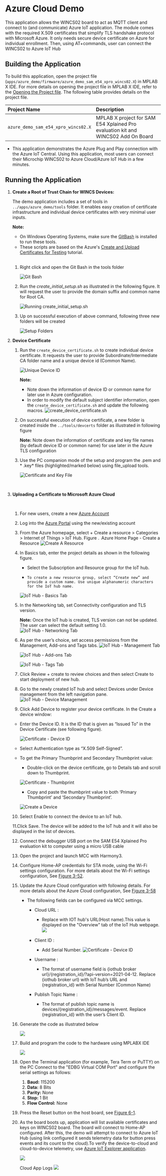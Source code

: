 # Azure Cloud Demo

This application allows the WINCS02 board to act as MQTT client and connect to (and communicate) Azure IoT application. The module comes with the required X.509 certificates that simplify TLS handshake protocol with Microsoft Azure. It only needs secure device certificate on Azure for individual enrollment. Then, using AT+commands, user can connect the WINCS02 to Azure IoT Hub


## Building the Application

To build this application, open the project file (`apps/azure_demo/firmware/azure_demo_sam_e54_xpro_wincs02.X`\) in MPLAB X IDE. For more details on opening the project file in MPLAB X IDE, refer to the [Opening the Project file](../wifi_easy_config/docs/GUID-671CCA8C-64AE-4EA1-B144-D46A6FEE76FF.md). The following table provides details on the project file.

|Project Name|Description|
|:-----------|:----------|
|`azure_demo_sam_e54_xpro_wincs02.X`|  MPLAB X project for SAM E54 Xplained Pro evaluation kit and WINCS02 Add On Board
-   This application demonstrates the Azure Plug and Play connection with the Azure IoT Central. Using this application, most users can connect their Microchip WINCS02 to Azure Cloud/Azure IoT Hub in a few minutes.

## Running the Application

1.  **Create a Root of Trust Chain for WINCS Devices:**

    The demo application includes a set of tools in `../apps/azure_demo/tools` folder. It enables easy creation of certificate infrastructure and individual device certificates with very minimal user inputs.

    **Note:**

    -   On Windows Operating Systems, make sure the [GitBash](https://git-scm.com/download/win) is installed to run these tools.
    -   These scripts are based on the Azure's [Create and Upload Certificates for Testing](https://learn.microsoft.com/en-us/azure/iot-hub/tutorial-x509-test-certs?tabs=windows) tutorial.
    <br />

    1.  Right click and open the Git Bash in the tools folder

        ![Git Bash](docs/images/GUID-3C12EE95-B5C5-456A-929F-FBA3B9DA72D6-low.png)

    2.  Run the *create\_initial\_setup.sh* as illustrated in the following figure. It will request the user to provide the domain suffix and common name for Root CA.

        ![Running create_initial_setup.sh](docs/images/GUID-9B8CA362-7D12-4940-84D0-FCA5EA237E3D-low.png)

    3.  Up on successful execution of above command, following three new folders will be created

        ![Setup Folders](docs/images/GUID-8F1085A8-21D6-4D94-B1CA-B209D970317C-low.png)

2.  **Device Certificate**

    1.  Run the `create_device_certificate.sh` to create individual device certificate. It requests the user to provide Subordinate/Intermediate CA folder name and a unique device id \(Common Name\).

        ![Unique Device ID](docs/images/GUID-8578BBD5-36C9-45F3-8715-F4FC7B4561C5-low.png)

        **Note:**

        -   Note down the information of device ID or common name for later use in Azure configuration.
        -   In order to modify the default subject identifier information, open the `create_device_certificate.sh` and update the following macros.
        ![create_device_certificate.sh](docs/images/GUID-6E3F015B-3B03-4BF3-AD38-29C40A1D0A06-low.png)

    2.  On successful execution of device certificate, a new folder is created inside the `../tools/devcerts` folder as illustrated in following figure

        **Note:** Note down the information of certificate and key file names \(by default device ID or common name\) for use later in the Azure TLS configuration

    3.  Use the PC companion mode of the setup and program the .pem and \* .key\* files \(highlighted/marked below\) using file\_upload tools.

        ![Certificate and Key File](docs/images/GUID-EFF2B98F-C6AB-497C-B1A3-FC61C07CB354-low.png)

    <br />

3.  **Uploading a Certificate to Microsoft Azure Cloud**

    <br />

    1.  For new users, create a new [Azure Account](https://azure.microsoft.com/en-us/free)
    2.  Log into the [Azure Portal](https://azure.microsoft.com/en-us/free) using the new/existing account
    3.  From the Azure homepage, select + Create a resource > Categories > Internet of Things > IoT Hub.
Figure . Azure Home Page - Create a Resource
        ![Create A Resource](docs/images/CreateAresource.png)

    4.  In Basics tab, enter the project details as shown in the following figure.
        -  Select the Subscription and Resource group for the IoT hub.
        -     To create a new resource group, select “Create new” and provide a custom name. Use unique alphanumeric characters for the IoT hub name.
        ![IoT Hub - Basics Tab](docs/images/IOThubBasicTab.png)

    5.  In the Networking tab, set Connectivity configuration and TLS version.

        **Note:** Once the IoT hub is created, TLS version can not be updated. The user can select the default setting 1.0.
        ![IoT Hub - Networking Tab](docs/images/IoTHubNetworkingTab.png)

    6.  As per the user’s choice, set access permissions from the Management, Add-ons and Tags tabs.
        ![IoT Hub - Management Tab](docs/images/IoTHubManagementTab.png)

        ![IoT Hub - Add-ons Tab](docs/images/IoTHubAddonsTab.png)

        ![IoT Hub - Tags Tab](docs/images/IoTHubTagsTab.png)

    7. Click Review + create to review choices and then select Create to start deployment of new hub.

    8.  Go to the newly created IoT hub and select Devices under Device management from the left navigation pane.
    ![IoT Hub - Device Management](docs/images/IoTHubDeviceManagement.png)

    9.  Click Add Device to register your device certificate. In the Create a device window:
    -  Enter the Device ID. It is the ID that is given as “Issued To” in the Device Certificate (see following figure).

        ![Certificate - Device ID](docs/images/Certificate-DeviceID.png)

    -   Select Authentication type as “X.509 Self-Signed”.
    -   To get the Primary Thumbprint and Secondary Thumbprint value:
        - Double-click on the device certificate, go to Details tab and scroll down to Thumbprint.

        ![Certificate - Thumbprint](docs/images/Certificate-Thumbprint.png)

        - Copy and paste the thumbprint value to both ‘Primary Thumbprint’ and ‘Secondary Thumbprint’.

        ![Create a Device](docs/images/CreateaDevice.png)

    10. Select Enable to connect the device to an IoT hub.

    11.Click Save. The device will be added to the IoT hub and it will also be displayed in the list of devices.

    12. Connect the debugger USB port on the SAM E54 Xplained Pro evaluation kit to computer using a micro USB cable
    13. Open the project and launch MCC with Harmony3.
    14. Configure Home-AP credentials for STA mode, using the Wi-Fi settings configuration. For more details about the Wi-Fi settings configuration, See [Figure 3-52](../wifi_easy_config/docs/GUID-CE9CEDFD-5FD4-4BC4-AB96-17647C430816.md#GUID-98F61951-56D2-4B91-B509-2A796802408B).
    15. Update the Azure Cloud configuration with following details. For more details about the Azure Cloud configuration, See [Figure 3-58](docs/GUID-DD648E0B-2B4D-45AA-9A19-A8A1849D5FC9.md#FIG_OH5_Z1T_SZB)
        -  The following fields can be configured via MCC settings.
            - Cloud URL : 
                - Replace with IOT hub's URL(Host name).This value is displayed on the "Overview" tab of the IoT Hub webpage.
                ![](docs/images/iot_hub_overview.png)

            - Client ID :
                -  Add Serial Number. ![Certificate - Device ID](docs/images/Certificate-DeviceID.png) 
            - Username  :  
                - The format of username field is {iothub broker url}/{registration_id}/?api-version=2021-04-12. Replace {iothub broker url} with IoT hub’s URL and {registration_id} with Serial Number (Common Name)

            - Publish Topic Name :
                - The format of publish topic name is devices/{registration_id}/messages/event. Replace {registration_id} with the user’s Client ID.


    16. Generate the code as illustrated below

        ![](docs/images/GUID-EDD3733E-E395-4AB6-BD2F-046D2C8D165A-low.png)

    17. Build and program the code to the hardware using MPLABX IDE

        ![](docs/images/GUID-7B288BCE-2B86-4B4E-A43A-7E862137384C-low.png)

    18. Open the Terminal application \(for example, Tera Term or PuTTY\) on the PC Connect to the "EDBG Virtual COM Port" and configure the serial settings as follows:

        1.  **Baud:** 115200
        2.  **Data:** 8 Bits
        3.  **Parity:** None
        4.  **Stop:** 1 Bit
        5.  **Flow Control:** None
    19. Press the Reset button on the host board, see [Figure 6-1](../wifi_easy_config/docs/GUID-7BA99DE1-89EB-4DD7-973B-974B175D657A.md#FIG_B4M_3WX_PZB).
    20. As the board boots up, application will list available certificates and keys on WINCS02 board. The board will connect to Home-AP configured. After this, the demo will attempt to connect to Azure IoT Hub (using link configured it sends telemetry data for button press events and its count to the cloud).To verify the device-to-cloud and cloud-to-device telemetry, use [Azure IoT Explorer application](https://learn.microsoft.com/en-us/azure/iot/howto-use-iot-explorer).


        ![](docs/images/MQTT_WINCS_Logs.png)
        
        Cloud App Logs ![](docs/images/Cloud%20App%20Logs.png)
